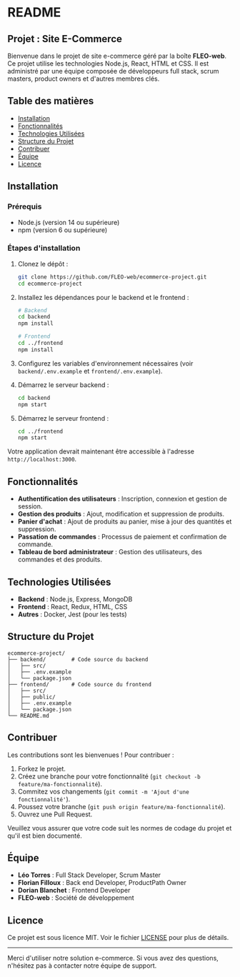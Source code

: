 # README

## Projet : Site E-Commerce

Bienvenue dans le projet de site e-commerce géré par la boîte **FLEO-web**. Ce projet utilise les technologies Node.js, React, HTML et CSS. Il est administré par une équipe composée de développeurs full stack, scrum masters, product owners et d'autres membres clés.

## Table des matières
- [Installation](#installation)
- [Fonctionnalités](#fonctionnalités)
- [Technologies Utilisées](#technologies-utilisées)
- [Structure du Projet](#structure-du-projet)
- [Contribuer](#contribuer)
- [Équipe](#équipe)
- [Licence](#licence)

## Installation

### Prérequis
- Node.js (version 14 ou supérieure)
- npm (version 6 ou supérieure)

### Étapes d'installation

1. Clonez le dépôt :
    ```bash
    git clone https://github.com/FLEO-web/ecommerce-project.git
    cd ecommerce-project
    ```

2. Installez les dépendances pour le backend et le frontend :
    ```bash
    # Backend
    cd backend
    npm install

    # Frontend
    cd ../frontend
    npm install
    ```

3. Configurez les variables d'environnement nécessaires (voir `backend/.env.example` et `frontend/.env.example`).

4. Démarrez le serveur backend :
    ```bash
    cd backend
    npm start
    ```

5. Démarrez le serveur frontend :
    ```bash
    cd ../frontend
    npm start
    ```

Votre application devrait maintenant être accessible à l'adresse `http://localhost:3000`.

## Fonctionnalités

- **Authentification des utilisateurs** : Inscription, connexion et gestion de session.
- **Gestion des produits** : Ajout, modification et suppression de produits.
- **Panier d'achat** : Ajout de produits au panier, mise à jour des quantités et suppression.
- **Passation de commandes** : Processus de paiement et confirmation de commande.
- **Tableau de bord administrateur** : Gestion des utilisateurs, des commandes et des produits.

## Technologies Utilisées

- **Backend** : Node.js, Express, MongoDB
- **Frontend** : React, Redux, HTML, CSS
- **Autres** : Docker, Jest (pour les tests)

## Structure du Projet

```plaintext
ecommerce-project/
├── backend/        # Code source du backend
│   ├── src/
│   ├── .env.example
│   └── package.json
├── frontend/       # Code source du frontend
│   ├── src/
│   ├── public/
│   ├── .env.example
│   └── package.json
└── README.md
```

## Contribuer

Les contributions sont les bienvenues ! Pour contribuer :

1. Forkez le projet.
2. Créez une branche pour votre fonctionnalité (`git checkout -b feature/ma-fonctionnalité`).
3. Commitez vos changements (`git commit -m 'Ajout d'une fonctionnalité'`).
4. Poussez votre branche (`git push origin feature/ma-fonctionnalité`).
5. Ouvrez une Pull Request.

Veuillez vous assurer que votre code suit les normes de codage du projet et qu'il est bien documenté.

## Équipe

- **Léo Torres** : Full Stack Developer, Scrum Master
- **Florian Filloux** : Back end Developer, ProductPath Owner
- **Dorian Blanchet** : Frontend Developer
- **FLEO-web** : Société de développement

## Licence

Ce projet est sous licence MIT. Voir le fichier [LICENSE](LICENSE) pour plus de détails.

---

Merci d'utiliser notre solution e-commerce. Si vous avez des questions, n'hésitez pas à contacter notre équipe de support.
